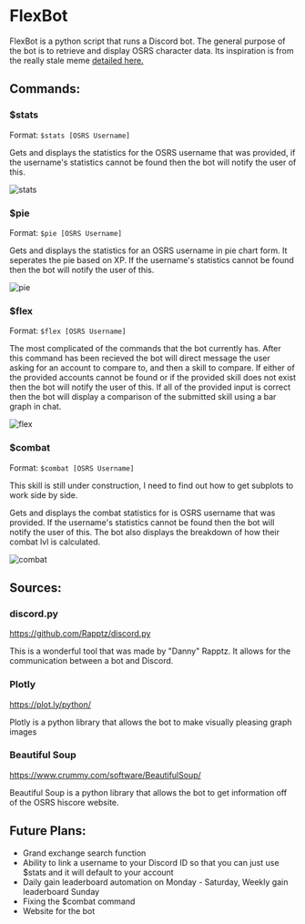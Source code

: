 # FlexBot
FlexBot is a python script that runs a Discord bot. The general purpose of the bot is to retrieve and display OSRS character data. Its inspiration is from the really stale meme [detailed here.][stale]

[stale]:http://knowyourmeme.com/memes/u-ever-flex-on-niggas
## Commands:
### $stats
Format: `$stats [OSRS Username]`

Gets and displays the statistics for the OSRS username that was provided, if the username's statistics cannot be found then the bot will notify the user of this.

![stats](https://i.imgur.com/WxwJOrx.png)
### $pie
Format: `$pie [OSRS Username]`

Gets and displays the statistics for an OSRS username in pie chart form. It seperates the pie based on XP. If the username's statistics cannot be found then the bot will notify the user of this.

![pie](https://i.imgur.com/pUfDwct.png)
### $flex
Format: `$flex [OSRS Username]`

The most complicated of the commands that the bot currently has. After this command has been recieved the bot will direct message the user asking for an account to compare to, and then a skill to compare. If either of the provided accounts cannot be found or if the provided skill does not exist then the bot will notify the user of this. If all of the provided input is correct then the bot will display a comparison of the submitted skill using a bar graph in chat.

![flex](https://i.imgur.com/Q4hgEcI.png)
### $combat
Format: `$combat [OSRS Username]`

This skill is still under construction, I need to find out how to get subplots to work side by side.

Gets and displays the combat statistics for is OSRS username that was provided. If the username's statistics cannot be found then the bot will notify the user of this. The bot also displays the breakdown of how their combat lvl is calculated.

![combat](https://i.imgur.com/0P69m20.png)
## Sources:
### discord.py
https://github.com/Rapptz/discord.py

This is a wonderful tool that was made by "Danny" Rapptz. It allows for the communication between a bot and Discord.
### Plotly
https://plot.ly/python/

Plotly is a python library that allows the bot to make visually pleasing graph images
### Beautiful Soup
https://www.crummy.com/software/BeautifulSoup/

Beautiful Soup is a python library that allows the bot to get information off of the OSRS hiscore website.

## Future Plans:
- Grand exchange search function
- Ability to link a username to your Discord ID so that you can just use $stats and it will default to your account
- Daily gain leaderboard automation on Monday - Saturday, Weekly gain leaderboard Sunday
- Fixing the $combat command
- Website for the bot